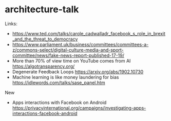 # architecture-talk

Links:
 - https://www.ted.com/talks/carole_cadwalladr_facebook_s_role_in_brexit_and_the_threat_to_democracy
 - https://www.parliament.uk/business/committees/committees-a-z/commons-select/digital-culture-media-and-sport-committee/news/fake-news-report-published-17-19/
 - More than 70% of view time on YouTube comes from AI https://algotransparency.org/
 - Degenerate Feedback Loops https://arxiv.org/abs/1902.10730
 - Machine learning is like money laundering for bias https://idlewords.com/talks/sase_panel.htm

New
 - Apps interactions with Facebook on Android https://privacyinternational.org/campaigns/investigating-apps-interactions-facebook-android
